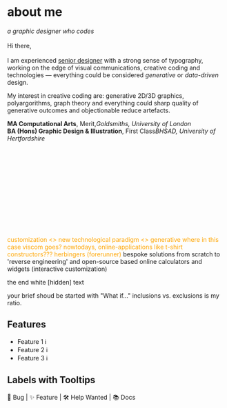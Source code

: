 <b><h1>about me</h1></b>
<i>a graphic designer who codes</i><br><br>
Hi there,<br><br>
I am experienced <u>senior designer</u> with a strong sense of typography, working on the edge of visual communications, creative coding and technologies — everything could be considered <i>generative</i> or <i>data-driven</i> design. 

My interest in creative coding are: generative 2D/3D graphics, polyargorithms, graph theory and everything could sharp quality of generative outcomes and objectionable reduce artefacts.

<b>MA Computational Arts</b>, Merit,<i>Goldsmiths, University of London</i><br>
<b>BA (Hons) Graphic Design & Illustration</b>, First Class<i>BHSAD, University of Hertfordshire</i>

<br>
<br><br><br><br><br><br><br><br><br><br><br>
<span style="color:orange;">
customization <> new technological paradigm <> generative
where in this case viscom goes?
nowtodays, online-applications like t-shirt constructors??? herbingers (forerunner)
</span>
bespoke solutions from scratch to 'reverse engineering' and open-source based
online calculators and widgets (interactive customization)

the end
white [hidden] text

your brief shoud be started with "What if..." inclusions vs. exclusions is my ratio.

## Features

- Feature 1 <span title="This feature does something amazing">ℹ️</span>
- Feature 2 <span title="Advanced functionality with configurable options">ℹ️</span>
- Feature 3 <span title="Coming soon in v2.0">ℹ️</span>

## Labels with Tooltips

<div>
  <span title="Click to learn more about bugs">🐛 Bug</span> |
  <span title="New feature request">✨ Feature</span> |
  <span title="Help needed to implement">🛠️ Help Wanted</span> |
  <span title="Documentation improvements">📚 Docs</span>
</div>
